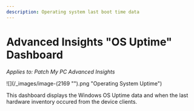 ```yaml
---
description: Operating system last boot time data
---
```


# Advanced Insights "OS Uptime" Dashboard

_Applies to: Patch My PC Advanced Insights_

![](/_images/image-(2169 "").png "Operating System Uptime")

This dashboard displays the Windows OS Uptime data and when the last hardware inventory occured from the device clients.